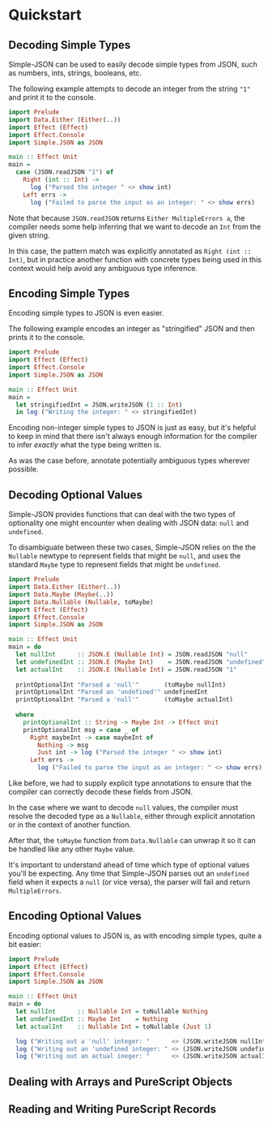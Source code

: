 # Quickstart

## Decoding Simple Types

Simple-JSON can be used to easily decode simple types from JSON, such as numbers, ints, strings, booleans, etc.

The following example attempts to decode an integer from the string `"1"` and print it to the console.
```hs
import Prelude
import Data.Either (Either(..))
import Effect (Effect)
import Effect.Console
import Simple.JSON as JSON

main :: Effect Unit
main =
  case (JSON.readJSON "1") of
    Right (int :: Int) -> 
      log ("Parsed the integer " <> show int)
    Left errs -> 
      log ("Failed to parse the input as an integer: " <> show errs)
```

Note that because `JSON.readJSON` returns `Either MultipleErrors a`, the compiler needs some help inferring that we want to decode an `Int` from the given string.

In this case, the pattern match was explicitly annotated as `Right (int :: Int)`, but in practice another function with concrete types being used in this context would help avoid any ambiguous type inference.

## Encoding Simple Types

Encoding simple types to JSON is even easier. 

The following example encodes an integer as "stringified" JSON and then prints it to the console.
```hs
import Prelude
import Effect (Effect)
import Effect.Console
import Simple.JSON as JSON

main :: Effect Unit
main =
  let stringifiedInt = JSON.writeJSON (1 :: Int)
  in log ("Writing the integer: " <> stringifiedInt)
```

Encoding non-integer simple types to JSON is just as easy, but it's helpful to keep in mind that there isn't always enough information for the compiler to infer _exactly_ what the type being written is.

As was the case before, annotate potentially ambiguous types wherever possible.

## Decoding Optional Values

Simple-JSON provides functions that can deal with the two types of optionality one might encounter when dealing with JSON data: `null` and `undefined`.

To disambiguate between these two cases, Simple-JSON relies on the the `Nullable` newtype to represent fields that might be `null`, and uses the standard `Maybe` type to represent fields that might be `undefined`.

```hs
import Prelude
import Data.Either (Either(..))
import Data.Maybe (Maybe(..))
import Data.Nullable (Nullable, toMaybe)
import Effect (Effect)
import Effect.Console
import Simple.JSON as JSON

main :: Effect Unit
main = do
  let nullInt      :: JSON.E (Nullable Int) = JSON.readJSON "null"
  let undefinedInt :: JSON.E (Maybe Int)    = JSON.readJSON "undefined"
  let actualInt    :: JSON.E (Nullable Int) = JSON.readJSON "1"
  
  printOptionalInt "Parsed a 'null'"       (toMaybe nullInt)
  printOptionalInt "Parsed an 'undefined'" undefinedInt
  printOptionalInt "Parsed a 'null'"       (toMaybe actualInt)
  
  where
    printOptionalInt :: String -> Maybe Int -> Effect Unit
    printOptionalInt msg = case _ of
      Right maybeInt -> case maybeInt of
        Nothing -> msg
        Just int -> log ("Parsed the integer " <> show int)
      Left errs -> 
        log ("Failed to parse the input as an integer: " <> show errs)
```

Like before, we had to supply explicit type annotations to ensure that the compiler can correctly decode these fields from JSON.

In the case where we want to decode `null` values, the compiler must resolve the decoded type as a `Nullable`, either through explicit annotation or in the context of another function. 

After that, the `toMaybe` function from `Data.Nullable` can unwrap it so it can be handled like any other `Maybe` value.

It's important to understand ahead of time which type of optional values you'll be expecting. Any time that Simple-JSON parses out an `undefined` field when it expects a `null` (or vice versa), the parser will fail and return `MultipleErrors`.

## Encoding Optional Values

Encoding optional values to JSON is, as with encoding simple types, quite a bit easier:
```hs
import Prelude
import Effect (Effect)
import Effect.Console
import Simple.JSON as JSON

main :: Effect Unit
main = do
  let nullInt      :: Nullable Int = toNullable Nothing
  let undefinedInt :: Maybe Int    = Nothing
  let actualInt    :: Nullable Int = toNullable (Just 1)

  log ("Writing out a 'null' integer: "      <> (JSON.writeJSON nullInt))
  log ("Writing out an 'undefined integer: " <> (JSON.writeJSON undefinedInt))
  log ("Writing out an actual ineger: "      <> (JSON.writeJSON actualInt))
```

## Dealing with Arrays and PureScript Objects

## Reading and Writing PureScript Records
